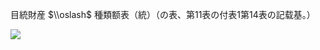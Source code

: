 目統財産 $\\oslash$ 種類额表（統）（の表、第11表の付表1第14表の記载基。）

![](https://www.nta.go.jp/tmp/422e7f82-3b21-49af-a98b-f59effcea3e9/images/15e1f124bc708688cc87594da1f268139532784a6b9244b0e6c6cf36b32e41e1.jpg)